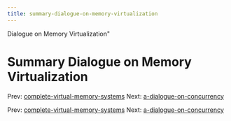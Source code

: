 ```yaml
---
title: summary-dialogue-on-memory-virtualization
---
```


Dialogue on Memory Virtualization"

# Summary Dialogue on Memory Virtualization

Prev:
[complete-virtual-memory-systems](complete-virtual-memory-systems.md)
Next:
[a-dialogue-on-concurrency](a-dialogue-on-concurrency.md)

Prev:
[complete-virtual-memory-systems](complete-virtual-memory-systems.md)
Next:
[a-dialogue-on-concurrency](a-dialogue-on-concurrency.md)
